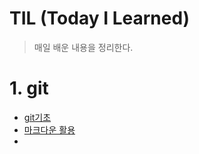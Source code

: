 # TIL (Today I Learned)

> 매일 배운 내용을 정리한다.

# 1. git

* [git기초](./git.md)
* [마크다운 활용](./markdown.md)
* 